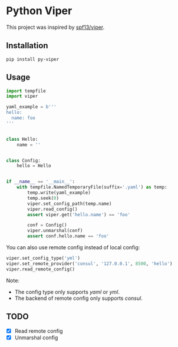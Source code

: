 # Python Viper

This project was inspired by [spf13/viper](https://github.com/spf13/viper).

## Installation

```
pip install py-viper
```

## Usage

```python
import tempfile
import viper

yaml_example = b'''
hello:
  name: foo
'''


class Hello:
    name = ''


class Config:
    hello = Hello


if __name__ == '__main__':
    with tempfile.NamedTemporaryFile(suffix='.yaml') as temp:
        temp.write(yaml_example)
        temp.seek(0)
        viper.set_config_path(temp.name)
        viper.read_config()
        assert viper.get('hello.name') == 'foo'

        conf = Config()
        viper.unmarshal(conf)
        assert conf.hello.name == 'foo'
```

You can also use remote config instead of local config:

```python
viper.set_config_type('yml')
viper.set_remote_provider('consul', '127.0.0.1', 8500, 'hello')
viper.read_remote_config()
```

Note:

- The config type only supports *yaml* or *yml*.
- The backend of remote config only supports *consul*.

## TODO

- [x] Read remote config
- [x] Unmarshal config